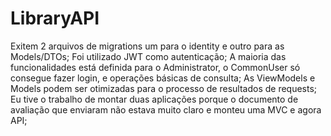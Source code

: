 # LibraryAPI

Exitem 2 arquivos de migrations um para o identity e outro para as Models/DTOs;
Foi utilizado JWT como autenticação;
A maioria das funcionalidades está definida para o Administrator, o CommonUser só consegue fazer login, e operações básicas de consulta;
As ViewModels e Models podem ser otimizadas para o processo de resultados de requests;
Eu tive o trabalho de montar duas aplicações porque o documento de avaliação que enviaram não estava muito claro e monteu uma MVC e agora API;
